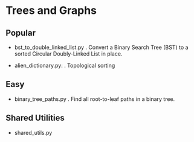 Trees and Graphs
================

## Popular
- bst_to_double_linked_list.py
  .  Convert a Binary Search Tree (BST) to a sorted Circular Doubly-Linked List in place.

- alien_dictionary.py:
  . Topological sorting

## Easy
- binary_tree_paths.py
  . Find all root-to-leaf paths in a binary tree.

## Shared Utilities
- shared_utils.py


